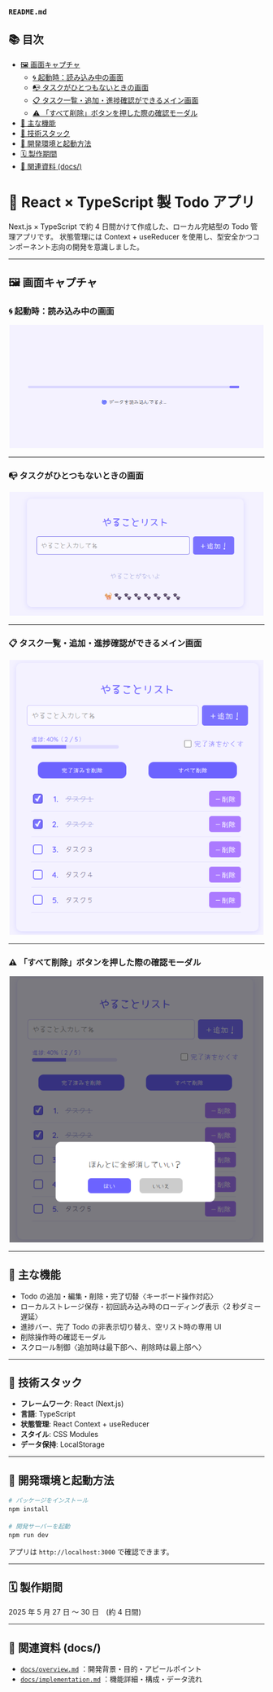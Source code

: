 ### `README.md`

## 📚 目次

- [🖼️ 画面キャプチャ](#️-画面キャプチャ)
  - [🌀 起動時：読み込み中の画面](#-起動時読み込み中の画面)
  - [📭 タスクがひとつもないときの画面](#-タスクがひとつもないときの画面)
  - [📋 タスク一覧・追加・進捗確認ができるメイン画面](#-タスク一覧追加進捗確認ができるメイン画面)
  - [⚠️ 「すべて削除」ボタンを押した際の確認モーダル](#-すべて削除ボタンを押した際の確認モーダル)
- [🚀 主な機能](#-主な機能)
- [🧠 技術スタック](#-技術スタック)
- [🔧 開発環境と起動方法](#-開発環境と起動方法)
- [🗓️ 製作期間](#-製作期間)
- [📁 関連資料 (docs/)](#-関連資料-docs)


# 📝 React × TypeScript 製 Todo アプリ

Next.js × TypeScript で約 4 日間かけて作成した、ローカル完結型の Todo 管理アプリです。
状態管理には Context + useReducer を使用し、型安全かつコンポーネント志向の開発を意識しました。

---

## 🖼️ 画面キャプチャ

### 🌀 起動時：読み込み中の画面

<div align="center">
  <img src="./docs/loading-screen.png" width="500" />
</div>

---

### 📭 タスクがひとつもないときの画面

<div align="center">
  <img src="./docs/empty-task-list.png" width="500" />
</div>

---

### 📋 タスク一覧・追加・進捗確認ができるメイン画面

<div align="center">
  <img src="./docs/app-overview.png" width="500" />
</div>

---

### ⚠️ 「すべて削除」ボタンを押した際の確認モーダル

<div align="center">
  <img src="./docs/delete-all-modal.png" width="500" />
</div>

---

## 🚀 主な機能

- Todo の追加・編集・削除・完了切替〈キーボード操作対応〉
- ローカルストレージ保存・初回読み込み時のローディング表示〈2 秒ダミー遅延〉
- 進捗バー、完了 Todo の非表示切り替え、空リスト時の専用 UI
- 削除操作時の確認モーダル
- スクロール制御〈追加時は最下部へ、削除時は最上部へ〉

---

## 🧠 技術スタック

- **フレームワーク**: React (Next.js)
- **言語**: TypeScript
- **状態管理**: React Context + useReducer
- **スタイル**: CSS Modules
- **データ保持**: LocalStorage

---

## 🔧 開発環境と起動方法

```bash
# パッケージをインストール
npm install

# 開発サーバーを起動
npm run dev
```

アプリは `http://localhost:3000` で確認できます。

---

## 🗓️ 製作期間

2025 年 5 月 27 日 ～ 30 日　(約 4 日間)

---

## 📁 関連資料 (docs/)

- [`docs/overview.md`](./docs/overview.md) ：開発背景・目的・アピールポイント
- [`docs/implementation.md`](./docs/implementation.md) ：機能詳細・構成・データ流れ
